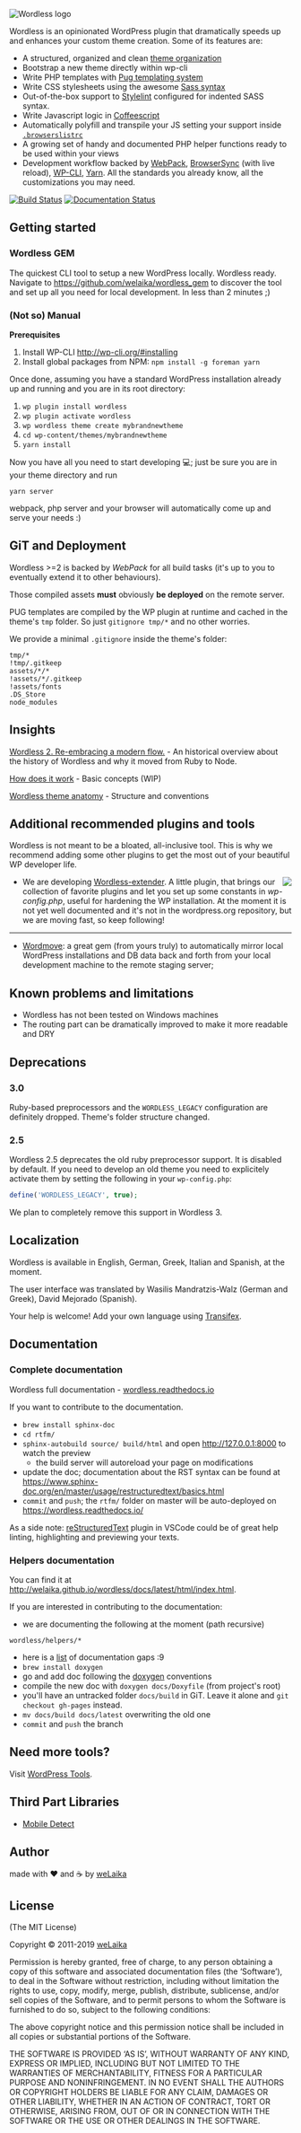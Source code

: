 ![Wordless logo](http://welaika.github.com/wordless/assets/images/wordless_new.png)

Wordless is an opinionated WordPress plugin that dramatically speeds up and enhances your custom theme creation. Some of its features are:

* A structured, organized and clean [theme organization](https://github.com/welaika/wordless/tree/master/wordless/theme_builder/vanilla_theme)
* Bootstrap a new theme directly within wp-cli
* Write PHP templates with [Pug templating system](https://github.com/pug-php/pug)
* Write CSS stylesheets using the awesome [Sass syntax](http://sass-lang.com)
* Out-of-the-box support to [Stylelint](https://stylelint.io/) configured for indented SASS syntax.
* Write Javascript logic in [Coffeescript](http://jashkenas.github.com/coffee-script/)
* Automatically polyfill and transpile your JS setting your support inside [`.browserslistrc`](https://github.com/browserslist/browserslist)
* A growing set of handy and documented PHP helper functions ready to be used within your views
* Development workflow backed by [WebPack](https://github.com/webpack/webpack), [BrowserSync](https://www.browsersync.io/) (with live reload), [WP-CLI](http://wp-cli.org/), [Yarn](https://yarnpkg.com/en/). All the standards you already know, all the customizations you may need.

[![Build Status](https://travis-ci.org/welaika/wordless.svg?branch=master)](http://travis-ci.org/welaika/wordless)
[![Documentation Status](https://readthedocs.org/projects/wordless/badge/?version=latest)](https://wordless.readthedocs.io/en/latest/?badge=latest)

## Getting started

### Wordless GEM

The quickest CLI tool to setup a new WordPress locally. Wordless ready.
Navigate to https://github.com/welaika/wordless_gem to discover the tool and set up all you need for local development. In less than 2 minutes ;)

### (Not so) Manual

**Prerequisites**

1. Install WP-CLI http://wp-cli.org/#installing
2. Install global packages from NPM: `npm install -g foreman yarn`

Once done, assuming you have a standard WordPress installation already up and running and you are in its root directory:

1. `wp plugin install wordless`
2. `wp plugin activate wordless`
3. `wp wordless theme create mybrandnewtheme`
4. `cd wp-content/themes/mybrandnewtheme`
5. `yarn install`

Now you have all you need to start developing 💻; just be sure you are in your theme directory and run

`yarn server`

webpack, php server and your browser will automatically come up and serve your needs :)

## GiT and Deployment

Wordless >=2 is backed by *WebPack* for all build tasks (it's up to you to eventually extend it to other behaviours).

Those compiled assets **must** obviously **be deployed** on the remote server.

PUG templates are compiled by the WP plugin at runtime and cached in the theme's `tmp` folder. So just `gitignore tmp/*` and no other worries.

We provide a minimal `.gitignore` inside the theme's folder:

```git
tmp/*
!tmp/.gitkeep
assets/*/*
!assets/*/.gitkeep
!assets/fonts
.DS_Store
node_modules

```

## Insights

[Wordless 2. Re-embracing a modern flow.](https://dev.welaika.com/blog/2017/12/17/wordless-2-0.html) - An historical overview about the history of Wordless and why it moved from Ruby to Node.

[How does it work](#) - Basic concepts (WIP)

[Wordless theme anatomy](https://wordless.readthedocs.io/en/latest/_pages/usage/anatomy.html) - Structure and conventions

## Additional recommended plugins and tools

Wordless is not meant to be a bloated, all-inclusive tool. This is why we recommend adding some other plugins to get the most out of your beautiful WP developer life.

<img src="http://welaika.github.com/wordless-extender/assets/images/wordless-extender.png" align="right" style="max-width: 100%" />

* We are developing [Wordless-extender](https://github.com/welaika/wordless-extender). A little plugin, that brings our collection of favorite plugins and let you set up some constants in _wp-config.php_, useful for hardening the WP installation. At the moment it is not yet well documented and it's not in the wordpress.org repository, but we are moving fast, so keep following!
_______________

* [Wordmove](https://github.com/welaika/wordmove): a great gem (from yours truly) to automatically mirror local WordPress installations and DB data back and forth from your local development machine to the remote staging server;

## Known problems and limitations

* Wordless has not been tested on Windows machines
* The routing part can be dramatically improved to make it more readable and DRY

## Deprecations

### 3.0

Ruby-based preprocessors and the `WORDLESS_LEGACY` configuration are definitely dropped.
Theme's folder structure changed.

### 2.5

Wordless 2.5 deprecates the old ruby preprocessor support. It is disabled by default. If you need to develop an old theme you need to explicitely activate them by setting the following in your `wp-config.php`:

```php
define('WORDLESS_LEGACY', true);
```

We plan to completely remove this support in Wordless 3.

## Localization

Wordless is available in English, German, Greek, Italian and Spanish, at the moment.

The user interface was translated by Wasilis Mandratzis-Walz (German and Greek), David Mejorado (Spanish).

Your help is welcome! Add your own language using [Transifex](https://www.transifex.com/projects/p/wordless/).

## Documentation

### Complete documentation

Wordless full documentation - [wordless.readthedocs.io](https://wordless.readthedocs.io/en/latest/?badge=latest)

If you want to contribute to the documentation.

* `brew install sphinx-doc`
* `cd rtfm/`
* `sphinx-autobuild source/ build/html` and open http://127.0.0.1:8000 to watch the preview
  * the build server will autoreload your page on modifications
* update the doc; documentation about the RST syntax can be found at
  https://www.sphinx-doc.org/en/master/usage/restructuredtext/basics.html
* `commit` and `push`; the `rtfm/` folder on master will be auto-deployed on https://wordless.readthedocs.io/

As a side note: [reStructuredText](https://marketplace.visualstudio.com/items?itemName=lextudio.restructuredtext)
plugin in VSCode could be of great help linting, highlighting and previewing your texts.

### Helpers documentation

You can find it at http://welaika.github.io/wordless/docs/latest/html/index.html.

If you are interested in contributing to the documentation:

* we are documenting the following at the moment (path recursive)

```
wordless/helpers/*
```

* here is a [list](http://welaika.github.io/wordless/docs/latest/html/dd/da0/todo.html) of documentation gaps :9
* `brew install doxygen`
* go and add doc following the [doxygen](http://www.stack.nl/~dimitri/doxygen/) conventions
* compile the new doc with `doxygen docs/Doxyfile` (from project's root)
* you'll have an untracked folder `docs/build` in GiT. Leave it alone and `git checkout gh-pages`
  instead.
* `mv docs/build docs/latest` overwriting the old one
* `commit` and `push` the branch

## Need more tools?
Visit [WordPress Tools](https://www.wptools.it).

## Third Part Libraries

* [Mobile Detect](http://mobiledetect.net)

## Author

made with ❤️ and ☕️ by [weLaika](https://dev.welaika.com)

## License

(The MIT License)

Copyright © 2011-2019 [weLaika](https://dev.welaika.com)

Permission is hereby granted, free of charge, to any person obtaining a copy of this software and associated documentation files (the ‘Software’), to deal in the Software without restriction, including without limitation the rights to use, copy, modify, merge, publish, distribute, sublicense, and/or sell copies of the Software, and to permit persons to whom the Software is furnished to do so, subject to the following conditions:

The above copyright notice and this permission notice shall be included in all copies or substantial portions of the Software.

THE SOFTWARE IS PROVIDED ‘AS IS’, WITHOUT WARRANTY OF ANY KIND, EXPRESS OR IMPLIED, INCLUDING BUT NOT LIMITED TO THE WARRANTIES OF MERCHANTABILITY, FITNESS FOR A PARTICULAR PURPOSE AND NONINFRINGEMENT. IN NO EVENT SHALL THE AUTHORS OR COPYRIGHT HOLDERS BE LIABLE FOR ANY CLAIM, DAMAGES OR OTHER LIABILITY, WHETHER IN AN ACTION OF CONTRACT, TORT OR OTHERWISE, ARISING FROM, OUT OF OR IN CONNECTION WITH THE SOFTWARE OR THE USE OR OTHER DEALINGS IN THE SOFTWARE.
